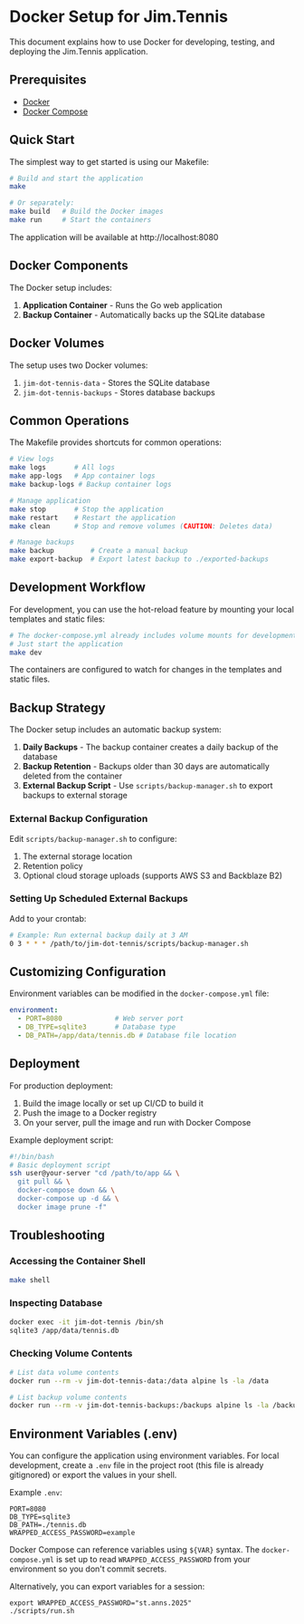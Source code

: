 # Docker Setup for Jim.Tennis

This document explains how to use Docker for developing, testing, and deploying the Jim.Tennis application.

## Prerequisites

- [Docker](https://docs.docker.com/get-docker/)
- [Docker Compose](https://docs.docker.com/compose/install/)

## Quick Start

The simplest way to get started is using our Makefile:

```bash
# Build and start the application
make

# Or separately:
make build   # Build the Docker images
make run     # Start the containers
```

The application will be available at http://localhost:8080

## Docker Components

The Docker setup includes:

1. **Application Container** - Runs the Go web application
2. **Backup Container** - Automatically backs up the SQLite database

## Docker Volumes

The setup uses two Docker volumes:

1. `jim-dot-tennis-data` - Stores the SQLite database
2. `jim-dot-tennis-backups` - Stores database backups

## Common Operations

The Makefile provides shortcuts for common operations:

```bash
# View logs
make logs       # All logs
make app-logs   # App container logs
make backup-logs # Backup container logs

# Manage application
make stop       # Stop the application
make restart    # Restart the application
make clean      # Stop and remove volumes (CAUTION: Deletes data)

# Manage backups
make backup         # Create a manual backup
make export-backup  # Export latest backup to ./exported-backups
```

## Development Workflow

For development, you can use the hot-reload feature by mounting your local templates and static files:

```bash
# The docker-compose.yml already includes volume mounts for development
# Just start the application
make dev
```

The containers are configured to watch for changes in the templates and static files.

## Backup Strategy

The Docker setup includes an automatic backup system:

1. **Daily Backups** - The backup container creates a daily backup of the database
2. **Backup Retention** - Backups older than 30 days are automatically deleted from the container
3. **External Backup Script** - Use `scripts/backup-manager.sh` to export backups to external storage

### External Backup Configuration

Edit `scripts/backup-manager.sh` to configure:

1. The external storage location
2. Retention policy
3. Optional cloud storage uploads (supports AWS S3 and Backblaze B2)

### Setting Up Scheduled External Backups

Add to your crontab:

```bash
# Example: Run external backup daily at 3 AM
0 3 * * * /path/to/jim-dot-tennis/scripts/backup-manager.sh
```

## Customizing Configuration

Environment variables can be modified in the `docker-compose.yml` file:

```yaml
environment:
  - PORT=8080             # Web server port
  - DB_TYPE=sqlite3       # Database type
  - DB_PATH=/app/data/tennis.db # Database file location
```

## Deployment

For production deployment:

1. Build the image locally or set up CI/CD to build it
2. Push the image to a Docker registry
3. On your server, pull the image and run with Docker Compose

Example deployment script:

```bash
#!/bin/bash
# Basic deployment script
ssh user@your-server "cd /path/to/app && \
  git pull && \
  docker-compose down && \
  docker-compose up -d && \
  docker image prune -f"
```

## Troubleshooting

### Accessing the Container Shell

```bash
make shell
```

### Inspecting Database

```bash
docker exec -it jim-dot-tennis /bin/sh
sqlite3 /app/data/tennis.db
```

### Checking Volume Contents

```bash
# List data volume contents
docker run --rm -v jim-dot-tennis-data:/data alpine ls -la /data

# List backup volume contents
docker run --rm -v jim-dot-tennis-backups:/backups alpine ls -la /backups
``` 

## Environment Variables (.env)

You can configure the application using environment variables. For local development, create a `.env` file in the project root (this file is already gitignored) or export the values in your shell.

Example `.env`:

```
PORT=8080
DB_TYPE=sqlite3
DB_PATH=./tennis.db
WRAPPED_ACCESS_PASSWORD=example
```

Docker Compose can reference variables using `${VAR}` syntax. The `docker-compose.yml` is set up to read `WRAPPED_ACCESS_PASSWORD` from your environment so you don't commit secrets.

Alternatively, you can export variables for a session:

```
export WRAPPED_ACCESS_PASSWORD="st.anns.2025"
./scripts/run.sh
```